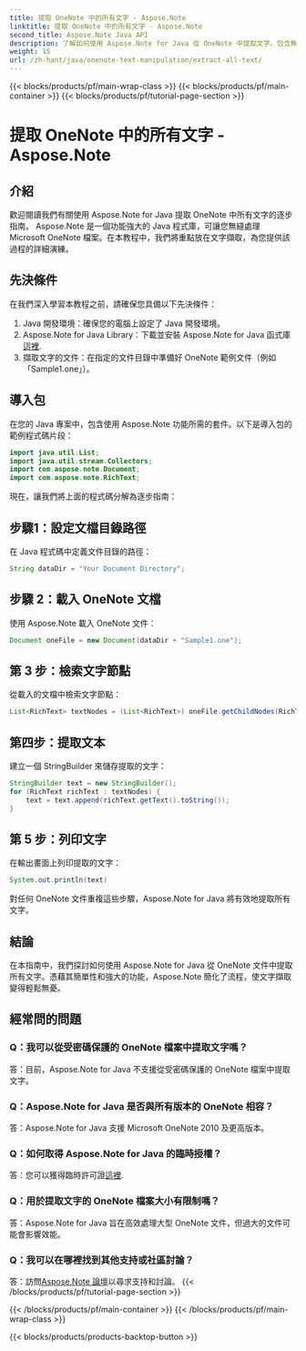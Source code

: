 ```yaml
---
title: 提取 OneNote 中的所有文字 - Aspose.Note
linktitle: 提取 OneNote 中的所有文字 - Aspose.Note
second_title: Aspose.Note Java API
description: 了解如何使用 Aspose.Note for Java 從 OneNote 中提取文字。包含無縫文字擷取逐步說明的綜合指南。
weight: 15
url: /zh-hant/java/onenote-text-manipulation/extract-all-text/
---
```


{{< blocks/products/pf/main-wrap-class >}}
{{< blocks/products/pf/main-container >}}
{{< blocks/products/pf/tutorial-page-section >}}

# 提取 OneNote 中的所有文字 - Aspose.Note

## 介紹
歡迎閱讀我們有關使用 Aspose.Note for Java 提取 OneNote 中所有文字的逐步指南。 Aspose.Note 是一個功能強大的 Java 程式庫，可讓您無縫處理 Microsoft OneNote 檔案。在本教程中，我們將重點放在文字擷取，為您提供該過程的詳細演練。
## 先決條件
在我們深入學習本教程之前，請確保您具備以下先決條件：
1. Java 開發環境：確保您的電腦上設定了 Java 開發環境。
2.  Aspose.Note for Java Library：下載並安裝 Aspose.Note for Java 函式庫[這裡](https://releases.aspose.com/note/java/).
3. 擷取文字的文件：在指定的文件目錄中準備好 OneNote 範例文件（例如「Sample1.one」）。
## 導入包
在您的 Java 專案中，包含使用 Aspose.Note 功能所需的套件。以下是導入包的範例程式碼片段：
```java
import java.util.List;
import java.util.stream.Collectors;
import com.aspose.note.Document;
import com.aspose.note.RichText;
```
現在，讓我們將上面的程式碼分解為逐步指南：
## 步驟1：設定文檔目錄路徑
在 Java 程式碼中定義文件目錄的路徑：
```java
String dataDir = "Your Document Directory";
```
## 步驟 2：載入 OneNote 文檔
使用 Aspose.Note 載入 OneNote 文件：
```java
Document oneFile = new Document(dataDir + "Sample1.one");
```
## 第 3 步：檢索文字節點
從載入的文檔中檢索文字節點：
```java
List<RichText> textNodes = (List<RichText>) oneFile.getChildNodes(RichText.class);
```
## 第四步：提取文本
建立一個 StringBuilder 來儲存提取的文字：
```java
StringBuilder text = new StringBuilder();
for (RichText richText : textNodes) {
    text = text.append(richText.getText().toString());
}
```
## 第 5 步：列印文字
在輸出畫面上列印提取的文字：
```java
System.out.println(text)
```
對任何 OneNote 文件重複這些步驟，Aspose.Note for Java 將有效地提取所有文字。
## 結論
在本指南中，我們探討如何使用 Aspose.Note for Java 從 OneNote 文件中提取所有文字。憑藉其簡單性和強大的功能，Aspose.Note 簡化了流程，使文字擷取變得輕鬆無憂。
## 經常問的問題

### Q：我可以從受密碼保護的 OneNote 檔案中提取文字嗎？
答：目前，Aspose.Note for Java 不支援從受密碼保護的 OneNote 檔案中提取文字。
### Q：Aspose.Note for Java 是否與所有版本的 OneNote 相容？
答：Aspose.Note for Java 支援 Microsoft OneNote 2010 及更高版本。
### Q：如何取得 Aspose.Note for Java 的臨時授權？
答：您可以獲得臨時許可證[這裡](https://purchase.aspose.com/temporary-license/).
### Q：用於提取文字的 OneNote 檔案大小有限制嗎？
答：Aspose.Note for Java 旨在高效處理大型 OneNote 文件，但過大的文件可能會影響效能。
### Q：我可以在哪裡找到其他支持或社區討論？
答：訪問[Aspose.Note 論壇](https://forum.aspose.com/c/note/28)以尋求支持和討論。
{{< /blocks/products/pf/tutorial-page-section >}}

{{< /blocks/products/pf/main-container >}}
{{< /blocks/products/pf/main-wrap-class >}}

{{< blocks/products/products-backtop-button >}}
